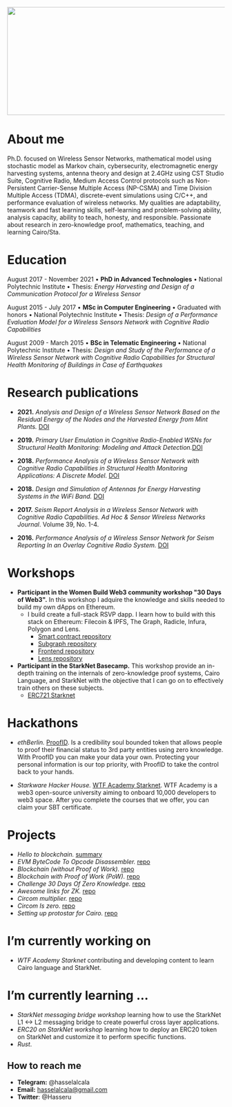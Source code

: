 <!--

 ### Hi there 👋
**hasselalcala/hasselalcala** is a ✨ _special_ ✨ repository because its `README.md` (this file) appears on your GitHub profile.

Here are some ideas to get you started:

- 🔭 I’m currently working on ...
- 🌱 I’m currently learning ...
- 👯 I’m looking to collaborate on ...
- 🤔 I’m looking for help with ...
- 💬 Ask me about ...
- 📫 How to reach me: ...
- 😄 Pronouns: ...
- ⚡ Fun fact: ...
-->

<p align="center">
  <img width="660" height="250" src="https://user-images.githubusercontent.com/83148363/216844357-a3232b82-8814-494b-aa00-5374e336a0d3.png">
</p>

# About me
Ph.D. focused on Wireless Sensor Networks, mathematical model using stochastic model as Markov chain, cybersecurity, electromagnetic energy harvesting systems, antenna theory and design at 2.4GHz using CST Studio Suite, Cognitive Radio, Medium Access Control protocols such as Non-Persistent Carrier-Sense Multiple Access (NP-CSMA) and Time Division Multiple Access (TDMA), discrete-event simulations using C/C++, and performance evaluation of wireless networks. My qualities are adaptability, teamwork and fast learning skills, self-learning and problem-solving ability, analysis capacity, ability to teach, honesty, and responsible. Passionate about research in zero-knowledge proof, mathematics, teaching, and learning Cairo/Sta.

# Education

August 2017 - November 2021 • **PhD in Advanced Technologies** • National Polytechnic Institute • Thesis: *Energy Harvesting and Design of a Communication Protocol for a Wireless Sensor* 

August 2015 - July 2017 • **MSc in Computer Engineering** • Graduated with honors • National Polytechnic Institute • Thesis: *Design of a Performance Evaluation Model for a Wireless Sensors Network with Cognitive Radio Capabilities*

August 2009 - March 2015 • **BSc in Telematic Engineering** • National Polytechnic Institute • Thesis: *Design and Study of the Performance of a Wireless Sensor Network with Cognitive Radio Capabilities for Structural Health Monitoring of Buildings in Case of Earthquakes*

# Research publications

- **2021.** *Analysis and Design of a Wireless Sensor Network Based on the Residual Energy of the Nodes and the Harvested Energy from Mint Plants.* [DOI](https://doi.org/10.1155/2021/6655967) 

- **2019.** *Primary User Emulation in Cognitive Radio-Enabled WSNs for Structural Health Monitoring: Modeling and Attack Detection.*[DOI](https://doi.org/10.1155/2019/6950534)

- **2018.** *Performance Analysis of a Wireless Sensor Network with Cognitive Radio Capabilities in Structural Health Monitoring Applications: A Discrete Model.* [DOI](https://doi.org/10.1177/1550147718774001)

- **2018.** *Design and Simulation of Antennas for Energy Harvesting Systems in the WiFi Band.* [DOI](https://doi.org/10.1007/978-3-030-03763-5_5)

- **2017.** *Seism Report Analysis in a Wireless Sensor Network with Cognitive Radio Capabilities. Ad Hoc & Sensor Wireless Networks Journal*. Volume 39, No. 1-4. 

- **2016.** *Performance Analysis of a Wireless Sensor Network for Seism Reporting In an Overlay Cognitive Radio System.* [DOI](https://doi.org/10.1109/WAINA.2016.43)

# Workshops

- **Participant in the Women Build Web3 community workshop "30 Days of Web3".** In this workshop I adquire the knowledge and skills needed to build my own dApps on Ethereum.
    -  I build create a full-stack RSVP dapp. I learn how to build with this stack on Ethereum: Filecoin & IPFS, The Graph, Radicle, Infura, Polygon and Lens.
       -  [Smart contract repository](https://github.com/hasselalcala/web3rsvp)
       -  [Subgraph repository](https://github.com/hasselalcala/web3rsvp-subgraph-code)
       -  [Frontend repository](https://github.com/hasselalcala/web3RSVP-frontend-starter)
       -  [Lens repository](https://github.com/hasselalcala/lens-api-starter)
- **Participant in the StarkNet Basecamp.** This workshop provide an in-depth training on the internals of zero-knowledge proof systems, Cairo Language, and StarkNet with the objective that I can go on to effectively train others on these subjects.
    - [ERC721 Starknet](https://github.com/hasselalcala/workshop_ERC721_Starknet)

# Hackathons
- *ethBerlin.* [ProofID](https://github.com/hasselalcala/proofID). Is a credibility soul bounded token that allows people to proof their financial status to 3rd party entities using zero knowledge. With ProofID you can make your data your own. Protecting your personal information is our top priority, with ProofID to take the control back to your hands.

- *Starkware Hacker House.* [WTF Academy Starknet](https://github.com/hasselalcala/WTF-Academy-StarkNet-Hackathon). WTF Academy is a web3 open-source university aiming to onboard 10,000 developers to web3 space. After you complete the courses that we offer, you can claim your SBT certificate.

# Projects

- *Hello to blockchain.* [summary](https://github.com/hasselalcala/hasselalcala/blob/main/Hello%20to%20blockchain.md)
- *EVM ByteCode To Opcode Disassembler.* [repo](https://github.com/hasselalcala/evmDisassembler)
- *Blockchain (without Proof of Work).* [repo](https://github.com/hasselalcala/blockchain)
- *Blockchain with Proof of Work (PoW).* [repo](https://github.com/hasselalcala/basicBlockchainPow)
- *Challenge 30 Days Of Zero Knowledge.* [repo](https://github.com/hasselalcala/DaysOfZeroKnowledge)
- *Awesome links for ZK.* [repo](https://github.com/hasselalcala/Awesome-Links-For-ZK)
- *Circom multiplier.* [repo](https://github.com/hasselalcala/circomMultiplier)
- *Circom Is zero.* [repo](https://github.com/hasselalcala/isZero_circom)
- *Setting up protostar for Cairo.* [repo](https://github.com/hasselalcala/setting-up-protostar-for-cairo)

# I’m currently working on

- *WTF Academy Starknet* contributing and developing content to learn Cairo language and StarkNet.

# I’m currently learning ...

- *StarkNet messaging bridge workshop* learning how to use the StarkNet L1 <-> L2 messaging bridge to create powerful cross layer applications.
- *ERC20 on StarkNet workshop* learning how to deploy an ERC20 token on StarkNet and customize it to perform specific functions. 
- *Rust*.

## How to reach me

- **Telegram:** @hasselalcala
- **Email:** hasselalcala@gmail.com
- **Twitter**: @Hasseru


